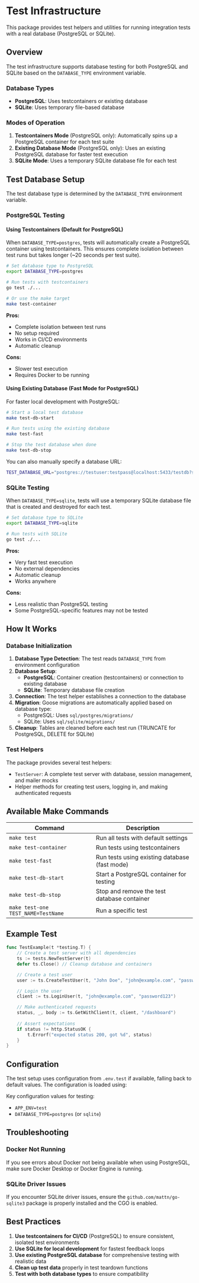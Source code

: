 # Test Infrastructure

This package provides test helpers and utilities for running integration tests with a real database (PostgreSQL or SQLite).

## Overview

The test infrastructure supports database testing for both PostgreSQL and SQLite based on the `DATABASE_TYPE` environment variable.

### Database Types

- **PostgreSQL**: Uses testcontainers or existing database
- **SQLite**: Uses temporary file-based database

### Modes of Operation

1. **Testcontainers Mode** (PostgreSQL only): Automatically spins up a PostgreSQL container for each test suite
2. **Existing Database Mode** (PostgreSQL only): Uses an existing PostgreSQL database for faster test execution
3. **SQLite Mode**: Uses a temporary SQLite database file for each test

## Test Database Setup

The test database type is determined by the `DATABASE_TYPE` environment variable.

### PostgreSQL Testing

#### Using Testcontainers (Default for PostgreSQL)

When `DATABASE_TYPE=postgres`, tests will automatically create a PostgreSQL container using testcontainers. This ensures complete isolation between test runs but takes longer (~20 seconds per test suite).

```bash
# Set database type to PostgreSQL
export DATABASE_TYPE=postgres

# Run tests with testcontainers
go test ./...

# Or use the make target
make test-container
```

**Pros:**
- Complete isolation between test runs
- No setup required
- Works in CI/CD environments
- Automatic cleanup

**Cons:**
- Slower test execution
- Requires Docker to be running

#### Using Existing Database (Fast Mode for PostgreSQL)

For faster local development with PostgreSQL:

```bash
# Start a local test database
make test-db-start

# Run tests using the existing database
make test-fast

# Stop the test database when done
make test-db-stop
```

You can also manually specify a database URL:

```bash
TEST_DATABASE_URL="postgres://testuser:testpass@localhost:5433/testdb?sslmode=disable" go test ./...
```

### SQLite Testing

When `DATABASE_TYPE=sqlite`, tests will use a temporary SQLite database file that is created and destroyed for each test.

```bash
# Set database type to SQLite
export DATABASE_TYPE=sqlite

# Run tests with SQLite
go test ./...
```

**Pros:**
- Very fast test execution
- No external dependencies
- Automatic cleanup
- Works anywhere

**Cons:**
- Less realistic than PostgreSQL testing
- Some PostgreSQL-specific features may not be tested



## How It Works

### Database Initialization

1. **Database Type Detection**: The test reads `DATABASE_TYPE` from environment configuration
2. **Database Setup**:
   - **PostgreSQL**: Container creation (testcontainers) or connection to existing database
   - **SQLite**: Temporary database file creation
3. **Connection**: The test helper establishes a connection to the database
4. **Migration**: Goose migrations are automatically applied based on database type:
   - PostgreSQL: Uses `sql/postgres/migrations/`
   - SQLite: Uses `sql/sqlite/migrations/`
5. **Cleanup**: Tables are cleaned before each test run (TRUNCATE for PostgreSQL, DELETE for SQLite)

### Test Helpers

The package provides several test helpers:

- `TestServer`: A complete test server with database, session management, and mailer mocks
- Helper methods for creating test users, logging in, and making authenticated requests

## Available Make Commands

| Command | Description |
|---------|-------------|
| `make test` | Run all tests with default settings |
| `make test-container` | Run tests using testcontainers |
| `make test-fast` | Run tests using existing database (fast mode) |
| `make test-db-start` | Start a PostgreSQL container for testing |
| `make test-db-stop` | Stop and remove the test database container |
| `make test-one TEST_NAME=TestName` | Run a specific test |

## Example Test

```go
func TestExample(t *testing.T) {
    // Create a test server with all dependencies
    ts := tests.NewTestServer(t)
    defer ts.Close() // Cleanup database and containers

    // Create a test user
    user := ts.CreateTestUser(t, "John Doe", "john@example.com", "password123")

    // Login the user
    client := ts.LoginUser(t, "john@example.com", "password123")

    // Make authenticated requests
    status, _, body := ts.GetWithClient(t, client, "/dashboard")
    
    // Assert expectations
    if status != http.StatusOK {
        t.Errorf("expected status 200, got %d", status)
    }
}
```

## Configuration

The test setup uses configuration from `.env.test` if available, falling back to default values. The configuration is loaded using:

Key configuration values for testing:
- `APP_ENV=test`
- `DATABASE_TYPE=postgres` (or `sqlite`)

## Troubleshooting

### Docker Not Running
If you see errors about Docker not being available when using PostgreSQL, make sure Docker Desktop or Docker Engine is running.

### SQLite Driver Issues
If you encounter SQLite driver issues, ensure the `github.com/mattn/go-sqlite3` package is properly installed and the CGO is enabled.

## Best Practices

1. **Use testcontainers for CI/CD** (PostgreSQL) to ensure consistent, isolated test environments
2. **Use SQLite for local development** for fastest feedback loops
3. **Use existing PostgreSQL database** for comprehensive testing with realistic data
4. **Clean up test data** properly in test teardown functions
5. **Test with both database types** to ensure compatibility
